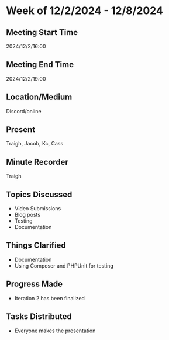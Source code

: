 # Week of 12/2/2024 - 12/8/2024

## Meeting Start Time

2024/12/2/16:00

## Meeting End Time

2024/12/2/19:00

## Location/Medium

Discord/online

## Present

Traigh, Jacob, Kc, Cass

## Minute Recorder

Traigh

## Topics Discussed

- Video Submissions
- Blog posts
- Testing
- Documentation

## Things Clarified

- Documentation
- Using Composer and PHPUnit for testing

## Progress Made

- Iteration 2 has been finalized

## Tasks Distributed

- Everyone makes the presentation